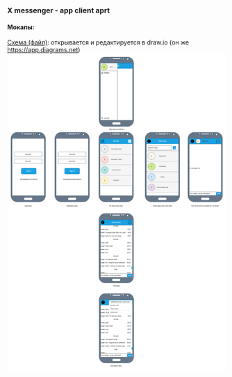 ### X messenger - app client aprt

#### Мокапы:
[Схема (файл)](docs/xmsg-cli-mockups.drawio): открывается и редактируется в draw.io (он же https://app.diagrams.net)<br>
![do not forget to update pic when update the scheme file](docs/xmsg-cli-mockups.png "mobile app mockups") <br>

